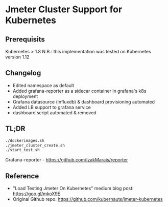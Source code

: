 # Jmeter Cluster Support for Kubernetes

## Prerequisits

Kubernetes > 1.8
N.B.: this implementation was tested on Kubernetes version 1.12

## Changelog 
- Edited namespace as default
- Added grafana-reporter as a sidecar container in grafana's k8s deployment
- Grafana datasource (influxdb) & dashboard provisioning automated
- Added LB support to grafana service
- dashboard script automated & removed


## TL;DR

```bash
./dockerimages.sh
./jmeter_cluster_create.sh
./start_test.sh
```

Grafana-reporter - https://github.com/IzakMarais/reporter

## Reference  
- "Load Testing Jmeter On Kubernetes" medium blog post: https://goo.gl/mkoX9E
- Original Github repo: https://github.com/kubernauts/jmeter-kubernetes
